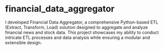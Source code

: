 # financial_data_aggregator
I developed Financial Data Aggregator, a comprehensive Python-based ETL (Extract, Transform, Load) solution designed to aggregate and analyze financial news and stock data. This project showcases my ability to conduct intricate ETL processes and data analysis while ensuring a modular and extensible design.

